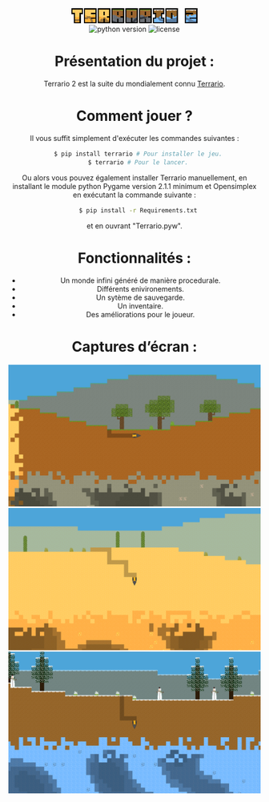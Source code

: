 <div align="center">
  <img src="Images/UI/Logo.png" alt="Terrario 2 Logo" width="50%">
</div>

<div align="center">
    <img alt="python version" src="https://img.shields.io/pypi/pyversions/terrario?style=for-the-badge">
    <img alt="license" src="https://img.shields.io/github/license/MaitreRenard18/Terrario-2.svg?style=for-the-badge"
</div>


# Présentation du projet :
Terrario 2 est la suite du mondialement connu [Terrario](https://github.com/MaitreRenard18/Terrario).

# Comment jouer ?
Il vous suffit simplement d'exécuter les commandes suivantes :
```bash
  $ pip install terrario # Pour installer le jeu.
  $ terrario # Pour le lancer.
```

Ou alors vous pouvez également installer Terrario manuellement, en installant le module python Pygame version 2.1.1 minimum et Opensimplex en exécutant la commande suivante :
```bash
  $ pip install -r Requirements.txt
```
et en ouvrant "Terrario.pyw".

# Fonctionnalités :
- Un monde infini généré de manière procedurale.
- Différents enivironements.
- Un sytème de sauvegarde.
- Un inventaire.
- Des améliorations pour le joueur.

# Captures d’écran :
![Forêt](Images/Screenshots/Forest.png)
![Desert](Images/Screenshots/Desert.png)
![Biome neige](Images/Screenshots/Snow.png)
